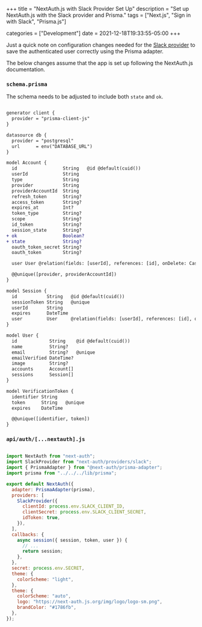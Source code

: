 +++
title = "NextAuth.js with Slack Provider Set Up"
description = "Set up NextAuth.js with the Slack provider and Prisma."
tags = ["Next.js", "Sign in with Slack", "Prisma.js"]

categories = ["Development"]
date = 2021-12-18T19:33:55-05:00
+++

Just a quick note on configuration changes needed for the [Slack provider](https://next-auth.js.org/providers/slack) to save the authenticated user correctly using the Prisma adapter.

The below changes assume that the app is set up following the NextAuth.js documentation.

### `schema.prisma`

The schema needs to be adjusted to include both `state` and `ok`.

```diff

generator client {
  provider = "prisma-client-js"
}

datasource db {
  provider = "postgresql"
  url      = env("DATABASE_URL")
}

model Account {
  id                 String   @id @default(cuid())
  userId             String
  type               String
  provider           String
  providerAccountId  String
  refresh_token      String?
  access_token       String?
  expires_at         Int?
  token_type         String?
  scope              String?
  id_token           String?
  session_state      String?
+ ok                 Boolean?
+ state              String?
  oauth_token_secret String?
  oauth_token        String?

  user User @relation(fields: [userId], references: [id], onDelete: Cascade)

  @@unique([provider, providerAccountId])
}

model Session {
  id           String   @id @default(cuid())
  sessionToken String   @unique
  userId       String
  expires      DateTime
  user         User     @relation(fields: [userId], references: [id], onDelete: Cascade)
}

model User {
  id            String    @id @default(cuid())
  name          String?
  email         String?   @unique
  emailVerified DateTime?
  image         String?
  accounts      Account[]
  sessions      Session[]
}

model VerificationToken {
  identifier String
  token      String   @unique
  expires    DateTime

  @@unique([identifier, token])
}
```

### `api/auth/[...nextauth].js`

```JavaScript

import NextAuth from "next-auth";
import SlackProvider from "next-auth/providers/slack";
import { PrismaAdapter } from "@next-auth/prisma-adapter";
import prisma from "../../../lib/prisma";

export default NextAuth({
  adapter: PrismaAdapter(prisma),
  providers: [
    SlackProvider({
      clientId: process.env.SLACK_CLIENT_ID,
      clientSecret: process.env.SLACK_CLIENT_SECRET,
      idToken: true,
    }),
  ],
  callbacks: {
    async session({ session, token, user }) {
      // ...
      return session;
    },
  },
  secret: process.env.SECRET,
  theme: {
    colorScheme: "light",
  },
  theme: {
    colorScheme: "auto",
    logo: "https://next-auth.js.org/img/logo/logo-sm.png",
    brandColor: "#1786fb",
  },
});



```
